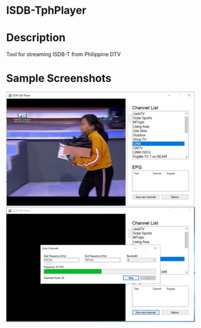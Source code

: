 ISDB-TphPlayer
========================

# Description
Tool for streaming ISDB-T from Philippine DTV

# Sample Screenshots
 ![Main UI](https://raw.githubusercontent.com/kdvsolis/ISDB-TphPlayer/master/ISDB-TphPlayer/screenshots/SamplePlayback.PNG)
 ![Main Scan Sample](https://raw.githubusercontent.com/kdvsolis/ISDB-TphPlayer/master/ISDB-TphPlayer/screenshots/SampleScan.PNG)